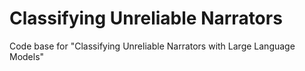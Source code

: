 # Classifying Unreliable Narrators
Code base for "Classifying Unreliable Narrators with Large Language Models"
